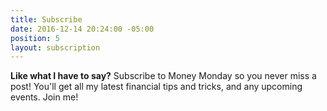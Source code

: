 ```yaml
---
title: Subscribe
date: 2016-12-14 20:24:00 -05:00
position: 5
layout: subscription
---
```


**Like what I have to say?** Subscribe to Money Monday so you never miss a post! You'll get all my latest financial tips and tricks, and any upcoming events. Join me!
